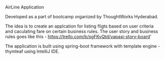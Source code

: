AirLine Application

Developed as a part of bootcamp organized by ThoughtWorks Hyderabad. 

The idea is to create an applcation for listing fligts based on user criteria and caculating fare on certain 
business rules. The user story and business rules goes like this - https://trello.com/b/sgFKvQtd/vapasi-story-board'

The application is built using spring-boot framework with template engine - thymleaf using IntelliJ IDE.

